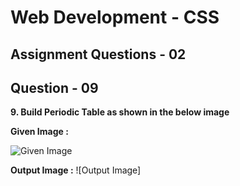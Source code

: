 # **Web Development - CSS**
## **Assignment Questions - 02**
## **Question - 09**

**9. Build Periodic Table as shown in the below image**

**Given Image :**

![Given Image](https://file.notion.so/f/s/41470e09-2a72-448e-b080-ed9ede4b3c76/periodic_table.png?id=769a10d4-c2ba-4af0-8de5-28bee2644c3f&table=block&spaceId=6fae2e0f-dedc-48e9-bc59-af2654c78209&expirationTimestamp=1689271200000&signature=vUGZsUelpatjxna9mPf9Co3Bbn_AQmnQ8MB41axPZ6Q&downloadName=periodic+table.png)

**Output Image :**
![Output Image]